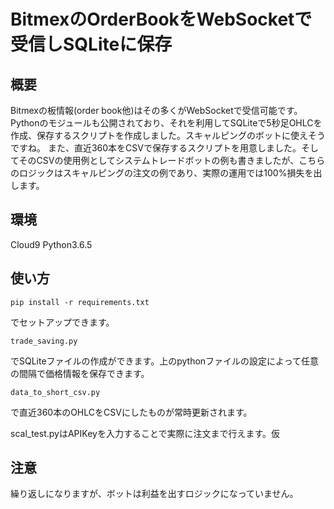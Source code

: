# BitmexのOrderBookをWebSocketで受信しSQLiteに保存

## 概要
Bitmexの板情報(order book他)はその多くがWebSocketで受信可能です。
Pythonのモジュールも公開されており、それを利用してSQLiteで5秒足OHLCを作成、保存するスクリプトを作成しました。スキャルピングのボットに使えそうですね。
また、直近360本をCSVで保存するスクリプトを用意しました。そしてそのCSVの使用例としてシステムトレードボットの例も書きましたが、こちらのロジックはスキャルピングの注文の例であり、実際の運用では100%損失を出します。


## 環境
Cloud9 Python3.6.5

## 使い方

```pip install -r requirements.txt```

でセットアップできます。

```trade_saving.py```

でSQLiteファイルの作成ができます。上のpythonファイルの設定によって任意の間隔で価格情報を保存できます。

```data_to_short_csv.py```

で直近360本のOHLCをCSVにしたものが常時更新されます。

scal_test.pyはAPIKeyを入力することで実際に注文まで行えます。仮

## 注意
繰り返しになりますが、ボットは利益を出すロジックになっていません。
